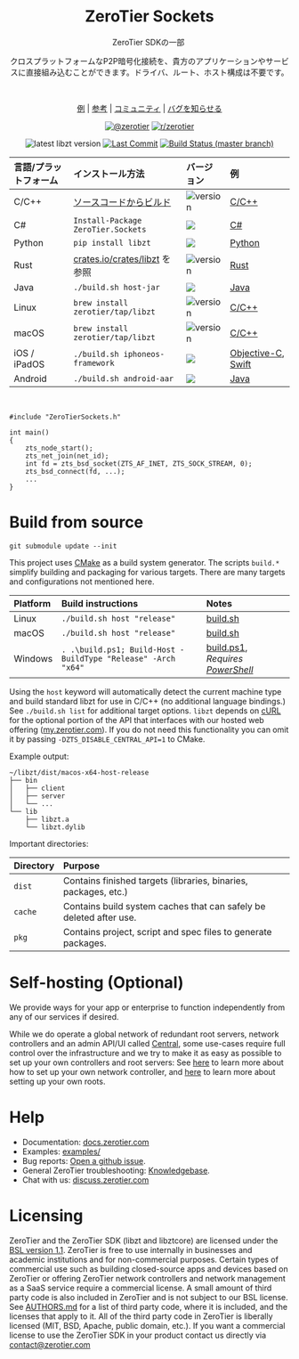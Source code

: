 <div align="center">

<h1>ZeroTier Sockets</h1>
ZeroTier SDKの一部
<img alt="" src="https://i.imgur.com/BwSHwE3.png" class="doxyhidden"> </img>

クロスプラットフォームなP2P暗号化接続を、貴方のアプリケーションやサービスに直接組み込むことができます。ドライバ、ルート、ホスト構成は不要です。

<br>

<a href="./examples">例</a> |
<a href="https://docs.zerotier.com/sockets/tutorial.html">参考</a> |
<a href="https://discuss.zerotier.com/">コミュニティ</a> |
<a href="https://github.com/zerotier/libzt/issues">バグを知らせる</a>


<a href="https://www.twitter.com/zerotier"><img alt="@zerotier" src="https://img.shields.io/twitter/follow/zerotier?style=social"/></a>
<a href="https://old.reddit.com/r/zerotier"><img alt="r/zerotier" src="https://img.shields.io/reddit/subreddit-subscribers/zerotier?style=social"/></a>


<img alt="latest libzt version" src="https://img.shields.io/github/v/tag/zerotier/libzt?label=latest"/></a>
<a href="https://github.com/zerotier/libzt/commits/master"><img alt="Last Commit" src="https://img.shields.io/github/last-commit/zerotier/libzt"/></a>
<a href="https://github.com/zerotier/libzt/actions"><img alt="Build Status (master branch)" src="https://img.shields.io/github/workflow/status/zerotier/libzt/CMake/master"/></a>
</div>

| 言語/プラットフォーム | インストール方法 | バージョン | 例 |
|:----------|:---------|:---|:---|
| C/C++  | [ソースコードからビルド](#build-from-source) | <img alt="version" src="https://img.shields.io/github/v/tag/zerotier/libzt?label="/></a>| [C/C++](./examples/c)  |
| C#  | `Install-Package ZeroTier.Sockets` |<a href="https://www.nuget.org/packages/ZeroTier.Sockets/"><img src="https://img.shields.io/github/v/tag/zerotier/libzt?label=NuGet"/></a> |[C#](./examples/csharp)  |
| Python  | `pip install libzt`|<a href="https://pypi.org/project/libzt/"><img src="https://img.shields.io/pypi/v/libzt?label=PyPI"/></a> |[Python](./examples/python)  |
| Rust  | [crates.io/crates/libzt](https://crates.io/crates/libzt) を参照| <img alt="version" src="https://img.shields.io/crates/v/libzt?color=blue"/>|[Rust](./examples/rust)  |
| Java  | `./build.sh host-jar` |<img src="https://img.shields.io/github/v/tag/zerotier/libzt?label="/> |[Java](./examples/java)  |
| Linux  | `brew install zerotier/tap/libzt` | <img alt="version" src="https://img.shields.io/github/v/tag/zerotier/libzt?label="/></a>| [C/C++](./examples/c)  |
| macOS  | `brew install zerotier/tap/libzt`| <img alt="version" src="https://img.shields.io/github/v/tag/zerotier/libzt?label=Homebrew"/></a>| [C/C++](./examples/c)  |
| iOS / iPadOS  | `./build.sh iphoneos-framework` | <img src="https://img.shields.io/github/v/tag/zerotier/libzt?label="/>| [Objective-C](./attic/objective-c), [Swift](./attic/swift)  |
| Android  |`./build.sh android-aar` | <img src="https://img.shields.io/github/v/tag/zerotier/libzt?label="/> | [Java](./examples/java)  |

<br>

<div align="left">

```
#include "ZeroTierSockets.h"

int main()
{
    zts_node_start();
    zts_net_join(net_id);
    int fd = zts_bsd_socket(ZTS_AF_INET, ZTS_SOCK_STREAM, 0);
    zts_bsd_connect(fd, ...);
    ...
}
```

# Build from source

```
git submodule update --init
```

This project uses [CMake](https://cmake.org/download/) as a build system generator. The scripts `build.*` simplify building and packaging for various targets. There are many targets and configurations not mentioned here.

|Platform| Build instructions | Notes |
|:---|:---|:---|
|Linux | `./build.sh host "release"`| [build.sh](./build.sh) |
|macOS | `./build.sh host "release"`| [build.sh](./build.sh) |
|Windows | `. .\build.ps1; Build-Host -BuildType "Release" -Arch "x64"` | [build.ps1](./build.ps1), *Requires [PowerShell](https://github.com/powershell/powershell)*|

 Using the `host` keyword will automatically detect the current machine type and build standard libzt for use in C/C++ (no additional language bindings.) See `./build.sh list` for additional target options. `libzt` depends on [cURL](https://github.com/curl/curl) for the optional portion of the API that interfaces with our hosted web offering ([my.zerotier.com](my.zerotier.com)). If you do not need this functionality you can omit it by passing `-DZTS_DISABLE_CENTRAL_API=1` to CMake.

Example output:

```
~/libzt/dist/macos-x64-host-release
├── bin
│   ├── client
│   ├── server
│   └── ...
└── lib
    ├── libzt.a
    └── libzt.dylib
```

Important directories:

|Directory| Purpose|
|:---|:---|
|`dist`| Contains finished targets (libraries, binaries, packages, etc.)|
|`cache`| Contains build system caches that can safely be deleted after use.|
|`pkg`| Contains project, script and spec files to generate packages.|

# Self-hosting (Optional)

We provide ways for your app or enterprise to function independently from any of our services if desired.

While we do operate a global network of redundant root servers, network controllers and an admin API/UI called [Central](https://my.zerotier.com), some use-cases require full control over the infrastructure and we try to make it as easy as possible to set up your own controllers and root servers: See [here](https://github.com/zerotier/ZeroTierOne/tree/master/controller) to learn more about how to set up your own network controller, and [here](https://www.zerotier.com/manual/#4_4) to learn more about setting up your own roots.

# Help

 - Documentation: [docs.zerotier.com](https://docs.zerotier.com/sockets/tutorial.html)
 - Examples: [examples/](./examples)
 - Bug reports: [Open a github issue](https://github.com/zerotier/libzt/issues).
 - General ZeroTier troubleshooting: [Knowledgebase](https://zerotier.atlassian.net/wiki/spaces/SD/overview).
 - Chat with us: [discuss.zerotier.com](https://discuss.zerotier.com)

# Licensing

ZeroTier and the ZeroTier SDK (libzt and libztcore) are licensed under the [BSL version 1.1](./LICENSE.txt). ZeroTier is free to use internally in businesses and academic institutions and for non-commercial purposes. Certain types of commercial use such as building closed-source apps and devices based on ZeroTier or offering ZeroTier network controllers and network management as a SaaS service require a commercial license. A small amount of third party code is also included in ZeroTier and is not subject to our BSL license. See [AUTHORS.md](ext/ZeroTierOne/AUTHORS.md) for a list of third party code, where it is included, and the licenses that apply to it. All of the third party code in ZeroTier is liberally licensed (MIT, BSD, Apache, public domain, etc.). If you want a commercial license to use the ZeroTier SDK in your product contact us directly via [contact@zerotier.com](mailto:contact@zerotier.com)
